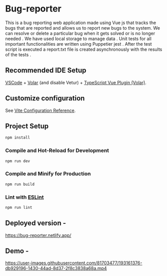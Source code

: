 # Bug-reporter

This is a bug reporting web application made using Vue js that tracks the bugs that are reported and allows us to report new bugs to the system. We can resolve or delete a particular bug when it gets solved or is no longer needed . We have used local storage to manage data . Unit tests for all important functionalities are written using Puppetier jest . After the test script is executed a report.txt file is created asynchronously with the results of the tests .

## Recommended IDE Setup

[VSCode](https://code.visualstudio.com/) + [Volar](https://marketplace.visualstudio.com/items?itemName=Vue.volar) (and disable Vetur) + [TypeScript Vue Plugin (Volar)](https://marketplace.visualstudio.com/items?itemName=Vue.vscode-typescript-vue-plugin).

## Customize configuration

See [Vite Configuration Reference](https://vitejs.dev/config/).

## Project Setup

```sh
npm install
```

### Compile and Hot-Reload for Development

```sh
npm run dev
```

### Compile and Minify for Production

```sh
npm run build
```

### Lint with [ESLint](https://eslint.org/)

```sh
npm run lint
```

## Deployed version -

https://bug-reporter.netlify.app/

## Demo - 

https://user-images.githubusercontent.com/81703477/193161376-db929196-1430-44ad-8d37-2f8c3838a68a.mp4



